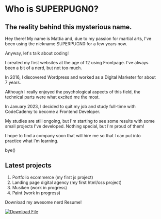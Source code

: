 # Who is SUPERPUGN0?

## The reality behind this mysterious name.

Hey there! My name is Mattia and, due to my passion for martial arts, I've been using the nickname SUPERPUGN0 for a few years now.

Anyway, let's talk about coding!

I created my first websites at the age of 12 using Frontpage. I've always been a bit of a nerd, but not too much.

In 2016, I discovered Wordpress and worked as a Digital Marketer for about 7 years.

Although I really enjoyed the psychological aspects of this field, the technical parts were what excited me the most.

In January 2023, I decided to quit my job and study full-time with CodeCademy to become a Frontend Developer.

My studies are still ongoing, but I'm starting to see some results with some small projects I've developed. Nothing special, but I'm proud of them!

I hope to find a company soon that will hire me so that I can put into practice what I'm learning.

bye()

## Latest projects

1. Portfolio ecommerce (my first js project)
2. Landing page digital agency (my first html/css project)
3. Musiken (work in progress)
4. Paint (work in progress)

Download my awesome nerd Resume!

[![Download File](https://superpugn0.github.io/mattia-ruberto-cv.png)](https://superpugn0.github.io/mattia-ruberto-cv.pdf)

